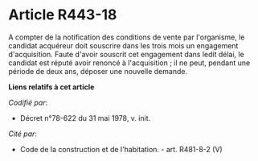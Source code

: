 # Article R443-18

A compter de la notification des conditions de vente par l'organisme, le candidat acquéreur doit souscrire dans les trois
mois un engagement d'acquisition. Faute d'avoir souscrit cet engagement dans ledit délai, le candidat est réputé avoir
renoncé à l'acquisition ; il ne peut, pendant une période de deux ans, déposer une nouvelle demande.

**Liens relatifs à cet article**

_Codifié par_:

  - Décret n°78-622 du 31 mai 1978, v. init.

_Cité par_:

  - Code de la construction et de l'habitation. - art. R481-8-2 (V)
